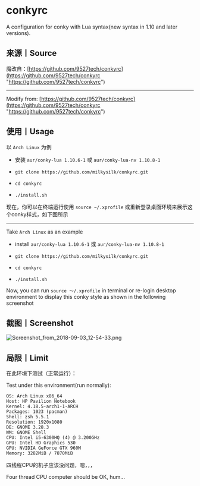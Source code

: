 # conkyrc

A configuration for conky with Lua syntax(new syntax in 1.10 and later versions).

## 来源丨Source

魔改自：[https://github.com/9527tech/conkyrc](https://github.com/9527tech/conkyrc "https://github.com/9527tech/conkyrc")

---
Modify from:
[https://github.com/9527tech/conkyrc](https://github.com/9527tech/conkyrc "https://github.com/9527tech/conkyrc")

## 使用丨Usage

以 `Arch Linux` 为例

- 安装 `aur/conky-lua 1.10.6-1` 或 `aur/conky-lua-nv 1.10.8-1`

- `git clone https://github.com/milkysilk/conkyrc.git`

- `cd conkyrc`

- `./install.sh`

现在，你可以在终端运行使用 `source ~/.xprofile` 或重新登录桌面环境来展示这个conky样式，如下图所示

---
Take `Arch Linux` as an example

- install `aur/conky-lua 1.10.6-1` 或 `aur/conky-lua-nv 1.10.8-1`

- `git clone https://github.com/milkysilk/conkyrc.git`

- `cd conkyrc`

- `./install.sh`

Now, you can run `source ～/.xprofile` in terminal or re-login desktop environment to display this conky style as shown in the following screenshot

## 截图丨Screenshot

![Screenshot_from_2018-09-03_12-54-33.png](https://raw.githubusercontent.com/milkysilk/conkyrc/master/Screenshot_from_2018-09-03_12-54-33.png "Screenshot_from_2018-09-03_12-54-33.png")

## 局限丨Limit

在此环境下测试（正常运行）：

Test under this environment(run normally):

```shell
OS: Arch Linux x86_64
Host: HP Pavilion Notebook
Kernel: 4.18.5-arch1-1-ARCH
Packages: 1023 (pacman)
Shell: zsh 5.5.1
Resolution: 1920x1080
DE: GNOME 3.28.3
WM: GNOME Shell
CPU: Intel i5-6300HQ (4) @ 3.200GHz
GPU: Intel HD Graphics 530
GPU: NVIDIA GeForce GTX 960M
Memory: 3282MiB / 7870MiB
```

四线程CPU的机子应该没问题，嗯，，，

Four thread CPU computer should be OK, hum...